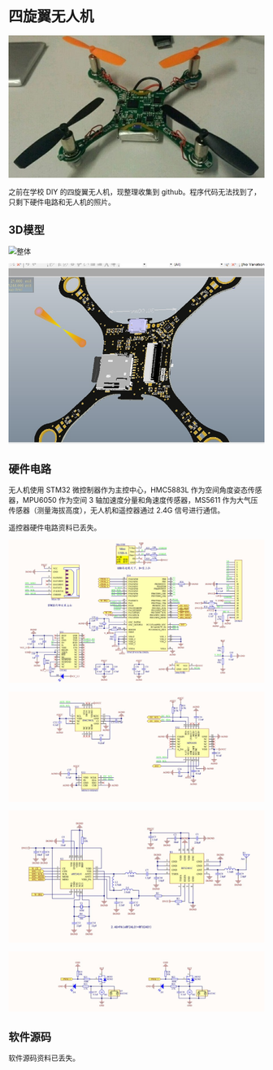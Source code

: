 # 四旋翼无人机

![预览图](https://github.com/howborn/quadrotor-uav/blob/master/四旋翼.jpg)

之前在学校 DIY 的四旋翼无人机，现整理收集到 github。程序代码无法找到了，只剩下硬件电路和无人机的照片。

## 3D模型

![整体](https://github.com/howborn/quadrotor-uav/blob/master/1.3D/整体.jpg)

![背面](https://github.com/howborn/quadrotor-uav/blob/master/1.3D/背面.jpg)

## 硬件电路

无人机使用 STM32 微控制器作为主控中心，HMC5883L 作为空间角度姿态传感器，MPU6050 作为空间 3 轴加速度分量和角速度传感器，MS5611 作为大气压传感器（测量海拔高度），无人机和遥控器通过 2.4G 信号进行通信。

遥控器硬件电路资料已丢失。

![主控电路](https://github.com/howborn/quadrotor-uav/blob/master/4.Photos/主控电路.jpg)

![姿态感知电路](https://github.com/howborn/quadrotor-uav/blob/master/4.Photos/姿态感知电路.jpg)

![无线通信](https://github.com/howborn/quadrotor-uav/blob/master/4.Photos/无线通信.jpg)

![电机驱动电路](https://github.com/howborn/quadrotor-uav/blob/master/4.Photos/电机驱动电路.jpg)

## 软件源码

软件源码资料已丢失。